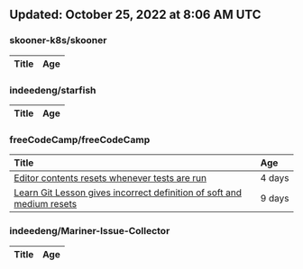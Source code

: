 ## Updated: October 25, 2022 at 8:06 AM UTC


### skooner-k8s/skooner
|**Title**|**Age**|
|:----|:----|


### indeedeng/starfish
|**Title**|**Age**|
|:----|:----|


### freeCodeCamp/freeCodeCamp
|**Title**|**Age**|
|:----|:----|
|[Editor contents resets whenever tests are run](https://github.com/freeCodeCamp/freeCodeCamp/issues/48173)|4&nbsp;days|
|[Learn Git Lesson gives incorrect definition of soft and medium resets](https://github.com/freeCodeCamp/freeCodeCamp/issues/48079)|9&nbsp;days|


### indeedeng/Mariner-Issue-Collector
|**Title**|**Age**|
|:----|:----|